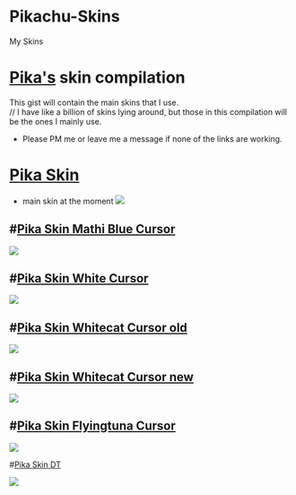# Pikachu-Skins
My Skins

# [Pika's](https://osu.ppy.sh/users/15360478) skin compilation
This gist will contain the main skins that I use.  
// I have like a billion of skins lying around, but those in this compilation will be the ones I mainly use.
- Please PM me or leave me a message if none of the links are working.

# [Pika Skin](https://www.dropbox.com/s/dvms8i8ku08x0pu/Pika%20Skin.osk?dl=0)
- main skin at the moment
![](http://puu.sh/pqTf7/e2381657a8.jpg)

#[Pika Skin Mathi Blue Cursor](https://www.dropbox.com/s/ed1o4ygwniz19pp/Pika%20Skin%20%28Mathi%20Blue%20Cursor%29.osk?dl=0)
- 
![](https://puu.sh/uRoqp/4837693758.jpg)

#[Pika Skin White Cursor](https://www.dropbox.com/s/m6va3hw135uiggh/Pika%20Skin%20%28White%20Cursor%29.osk?dl=0)
- 
![](https://puu.sh/uRos9/bde97557bb.jpg)

#[Pika Skin Whitecat Cursor old](https://www.dropbox.com/s/412ae7418l8ij9f/Pika%20Skin%20%28Whitecat%20Cursor%20old%29%20.osk?dl=0)
-
![](http://puu.sh/pqTB7/7307759a96.jpg)

#[Pika Skin Whitecat Cursor new](https://www.dropbox.com/s/e2g5gii77wq1sc9/Pika%20Skin%20%28Whitecat%20Cursor%20new%29.osk?dl=0)  
-  
![](http://puu.sh/pqTAp/bdae0732dd.jpg)

#[Pika Skin Flyingtuna Cursor](https://www.dropbox.com/s/a7ir8ng2lug2fuz/Pika%20Skin%20%28Flyingtuna%20Cursor%29.osk?dl=0)
-
![](http://puu.sh/pqTz5/c9ba156a55.jpg)

#[Pika Skin DT](https://www.dropbox.com/s/igy9q5k6k9rxzj0/Pika%20Skin%20DT.osk?dl=0)

![](https://puu.sh/uRoAT/fe9d5a88ce.jpg)
